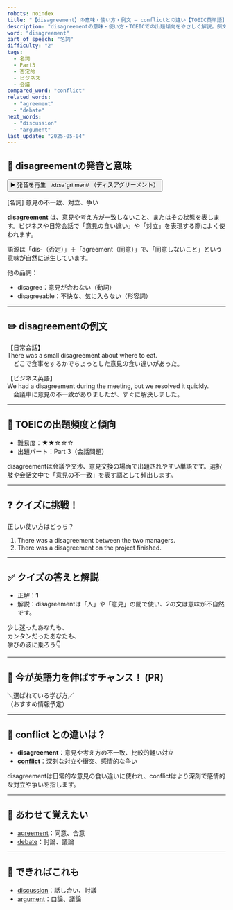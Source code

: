 ```yaml
---
robots: noindex
title: "【disagreement】の意味・使い方・例文 ― conflictとの違い【TOEIC英単語】"
description: "disagreementの意味・使い方・TOEICでの出題傾向をやさしく解説。例文・クイズ付きでconflictとの違いもわかりやすく学べます。"
word: "disagreement"
part_of_speech: "名詞"
difficulty: "2"
tags:
  - 名詞
  - Part3
  - 否定的
  - ビジネス
  - 会議
compared_word: "conflict"
related_words:
  - "agreement"
  - "debate"
next_words:
  - "discussion"
  - "argument"
last_update: "2025-05-04"
---
```


## 🔰 disagreementの発音と意味

<button class="play-audio" onclick="playTTS('disagreement')">
  <span class="play-audio-main">
    ▶️ 発音を再生　/dɪsəˈɡriːmənt/
  </span>
  <span class="play-audio-sub">
    （ディスアグリーメント）
  </span>
</button>

[名詞] 意見の不一致、対立、争い

**disagreement** は、意見や考え方が一致しないこと、またはその状態を表します。ビジネスや日常会話で「意見の食い違い」や「対立」を表現する際によく使われます。

語源は「dis-（否定）」＋「agreement（同意）」で、「同意しないこと」という意味が自然に派生しています。

他の品詞：  
- disagree：意見が合わない（動詞）
- disagreeable：不快な、気に入らない（形容詞）

---

## ✏️ disagreementの例文

【日常会話】  
There was a small disagreement about where to eat.  
　どこで食事をするかでちょっとした意見の食い違いがあった。

【ビジネス英語】  
We had a disagreement during the meeting, but we resolved it quickly.  
　会議中に意見の不一致がありましたが、すぐに解決しました。

---

## 🎯 TOEICの出題頻度と傾向

- 難易度：★★☆☆☆
- 出題パート：Part 3（会話問題）

disagreementは会議や交渉、意見交換の場面で出題されやすい単語です。選択肢や会話文中で「意見の不一致」を表す語として頻出します。

---

## ❓ クイズに挑戦！

正しい使い方はどっち？

1. There was a disagreement between the two managers.  
2. There was a disagreement on the project finished.

---

## ✅ クイズの答えと解説

- 正解：**1**
- 解説：disagreementは「人」や「意見」の間で使い、2の文は意味が不自然です。

少し迷ったあなたも、  
カンタンだったあなたも、  
学びの波に乗ろう👇️

---

## 🚀 今が英語力を伸ばすチャンス！ (PR)

<div class="info-center">
＼選ばれている学び方／<br>  
（おすすめ情報予定）
</div>

---

## 🤔  conflict との違いは？

- **disagreement**：意見や考え方の不一致、比較的軽い対立
- **[conflict](/conflict)**：深刻な対立や衝突、感情的な争い

disagreementは日常的な意見の食い違いに使われ、conflictはより深刻で感情的な対立や争いを指します。

---

## 🧩 あわせて覚えたい

- [agreement](/agreement)：同意、合意
- [debate](/debate)：討論、議論

---

## 📖 できればこれも

- [discussion](/discussion)：話し合い、討議
- [argument](/argument)：口論、議論

<!-- cvid: aid01_bid31 -->

